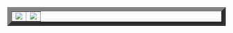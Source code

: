 
<table border="10"><tr>
<td align="center">
  <img src="https://github-readme-stats.vercel.app/api?username=abumq&show_icons=true&count_private=true&include_all_commits=true&hide_border=false">
</td>

<td align="center">
  <img src="https://github-readme-stats.vercel.app/api/top-langs/?username=abumq">
</td>
</tr></table>
